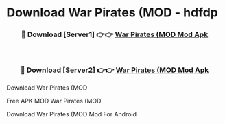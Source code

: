# Download War Pirates (MOD - hdfdp



<div align="center">
<h3>🔴 Download [Server1] 👉👉 <a href="https://momento.my/?title=War_Pirates_(MOD">War Pirates (MOD Mod Apk</a></h3><br>

<h3>🔴 Download [Server2] 👉👉 <a href="https://momento.my/?title=War_Pirates_(MOD">War Pirates (MOD Mod Apk</a></h3>
</div>



Download War Pirates (MOD 

Free APK MOD War Pirates (MOD 

Download War Pirates (MOD Mod For Android
